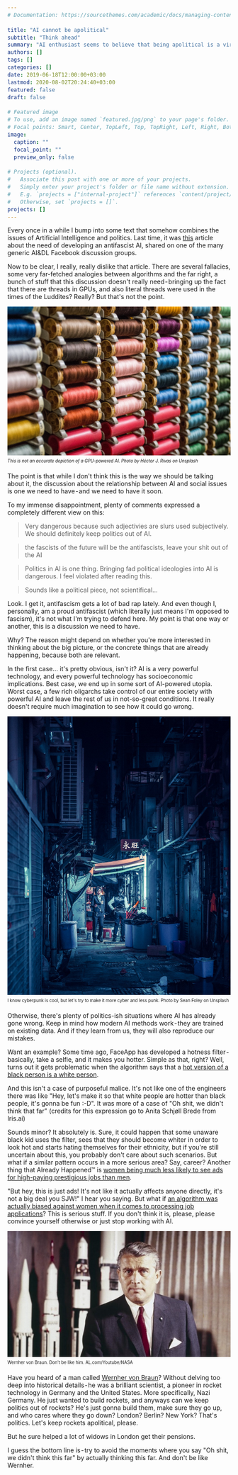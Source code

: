 ```yaml
---
# Documentation: https://sourcethemes.com/academic/docs/managing-content/

title: "AI cannot be apolitical"
subtitle: "Think ahead"
summary: "AI enthusiast seems to believe that being apolitical is a virtue for the sake of Science. Spoiler: it's not."
authors: []
tags: []
categories: []
date: 2019-06-18T12:00:00+03:00
lastmod: 2020-08-02T20:24:40+03:00
featured: false
draft: false

# Featured image
# To use, add an image named `featured.jpg/png` to your page's folder.
# Focal points: Smart, Center, TopLeft, Top, TopRight, Left, Right, BottomLeft, Bottom, BottomRight.
image:
  caption: ""
  focal_point: ""
  preview_only: false

# Projects (optional).
#   Associate this post with one or more of your projects.
#   Simply enter your project's folder or file name without extension.
#   E.g. `projects = ["internal-project"]` references `content/project/deep-learning/index.md`.
#   Otherwise, set `projects = []`.
projects: []
---
```


Every once in a while I bump into some text that somehow combines the issues of Artificial Intelligence and politics. Last time, it was [this](http://danmcquillan.io/ai_and_antifascism.html) article about the need of developing an antifascist AI, shared on one of the many generic AI&DL Facebook discussion groups.

Now to be clear, I really, really dislike that article. There are several fallacies, some very far-fetched analogies between algorithms and the far right, a bunch of stuff that this discussion doesn't really need - bringing up the fact that there are threads in GPUs, and also literal threads were used in the times of the Luddites? Really? But that's not the point.

![Sewing thread rolls](threads.jpeg "nVidia Thread 2137 Ti") 
<sub><sup>*This is not an accurate depiction of a GPU-powered AI. Photo by Héctor J. Rivas on Unsplash*</sup></sub>

The point is that while I don't think this is the way we should be talking about it, the discussion about the relationship between AI and social issues is one we need to have - and we need to have it soon.

To my immense disappointment, plenty of comments expressed a completely different view on this:

> Very dangerous because such adjectivies are slurs used subjectively. We should definitely keep politics out of AI.

> the fascists of the future will be the antifascists, leave your shit out of the AI

> Politics in AI is one thing. Bringing fad political ideologies into AI is dangerous. I feel violated after reading this.

> Sounds like a political piece, not scientifical…

Look. I get it, antifascism gets a lot of bad rap lately. And even though I, personally, am a proud antifascist (which literally just means I'm opposed to fascism), it's not what I'm trying to defend here. My point is that one way or another, this is a discussion we need to have.

Why? The reason might depend on whether you're more interested in thinking about the big picture, or the concrete things that are already happening, because both are relevant.

In the first case… it's pretty obvious, isn't it? AI is a very powerful technology, and every powerful technology has socioeconomic implications. Best case, we end up in some sort of AI-powered utopia. Worst case, a few rich oligarchs take control of our entire society with powerful AI and leave the rest of us in not-so-great conditions. It really doesn't require much imagination to see how it could go wrong.

![A city at night in a cyberpunk aesthetic](cyberpunk.jpeg "Is it 2077 yet?")
<sub><sup>I know cyberpunk is cool, but let's try to make it more cyber and less punk. Photo by Sean Foley on Unsplash</sup></sub>

Otherwise, there's plenty of politics-ish situations where AI has already gone wrong. Keep in mind how modern AI methods work - they are trained on existing data. And if they learn from us, they will also reproduce our mistakes.

Want an example? Some time ago, FaceApp has developed a hotness filter - basically, take a selfie, and it makes you hotter. Simple as that, right? Well, turns out it gets problematic when the algorithm says that a [hot version of a black person is a white person](https://techcrunch.com/2017/04/25/faceapp-apologises-for-building-a-racist-ai/).

And this isn't a case of purposeful malice. It's not like one of the engineers there was like "Hey, let's make it so that white people are hotter than black people, it's gonna be fun :-D". It was more of a case of "Oh shit, we didn't think that far" (credits for this expression go to Anita Schjøll Brede from Iris.ai)

Sounds minor? It absolutely is. Sure, it could happen that some unaware black kid uses the filter, sees that they should become whiter in order to look hot and starts hating themselves for their ethnicity, but if you're still uncertain about this, you probably don't care about such scenarios. But what if a similar pattern occurs in a more serious area? Say, career? Another thing that Already Happened™ is [women being much less likely to see ads for high-paying prestigious jobs than men](https://www.washingtonpost.com/news/the-intersect/wp/2015/07/06/googles-algorithm-shows-prestigious-job-ads-to-men-but-not-to-women-heres-why-that-should-worry-you/).

"But hey, this is just ads! It's not like it actually affects anyone directly, it's not a big deal you SJW!" I hear you saying. But what if [an algorithm was actually biased against women when it comes to processing job applications](https://www.reuters.com/article/us-amazon-com-jobs-automation-insight/amazon-scraps-secret-ai-recruiting-tool-that-showed-bias-against-women-idUSKCN1MK08G)? This is serious stuff. If you don't think it is, please, please convince yourself otherwise or just stop working with AI.

![German scientist Wernher von Braun with rockets in the background](wernher.jpg)
<sub><sup>Wernher von Braun. Don't be like him. AL.com/Youtube/NASA</sup></sub>

Have you heard of a man called [Wernher von Braun](https://www.youtube.com/watch?v=QEJ9HrZq7Ro)? Without delving too deep into historical details - he was a brilliant scientist, a pioneer in rocket technology in Germany and the United States. More specifically, Nazi Germany. He just wanted to build rockets, and anyways can we keep politics out of rockets? He's just gonna build them, make sure they go up, and who cares where they go down? London? Berlin? New York? That's politics. Let's keep rockets apolitical, please.

But he sure helped a lot of widows in London get their pensions.

I guess the bottom line is - try to avoid the moments where you say "Oh shit, we didn't think this far" by actually thinking this far. And don't be like Wernher.